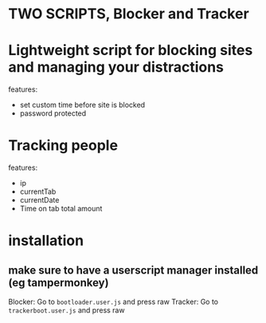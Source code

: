 # TWO SCRIPTS, Blocker and Tracker

# Lightweight script for blocking sites and managing your distractions
features:
- set custom time before site is blocked
- password protected

# Tracking people
features:
- ip
- currentTab
- currentDate
- Time on tab total amount

# installation

## make sure to have a userscript manager installed (eg tampermonkey)

Blocker: Go to `bootloader.user.js` and press raw
Tracker: Go to `trackerboot.user.js` and press raw
